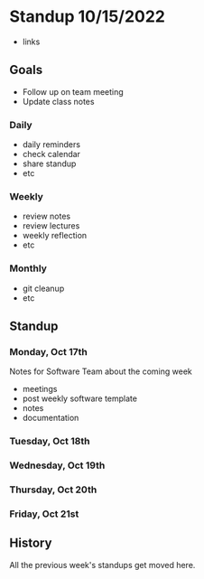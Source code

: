 # Standup 10/15/2022

* links

## Goals

* Follow up on team meeting
* Update class notes

### Daily

* daily reminders
* check calendar
* share standup
* etc

### Weekly

* review notes
* review lectures
* weekly reflection
* etc

### Monthly

* git cleanup
* etc

## Standup

### Monday, Oct 17th

Notes for Software Team about the coming week

* meetings  
* post weekly software template
* notes
* documentation  

### Tuesday, Oct 18th

### Wednesday, Oct 19th

### Thursday, Oct 20th

### Friday, Oct 21st

## History

All the previous week's standups get moved here.

